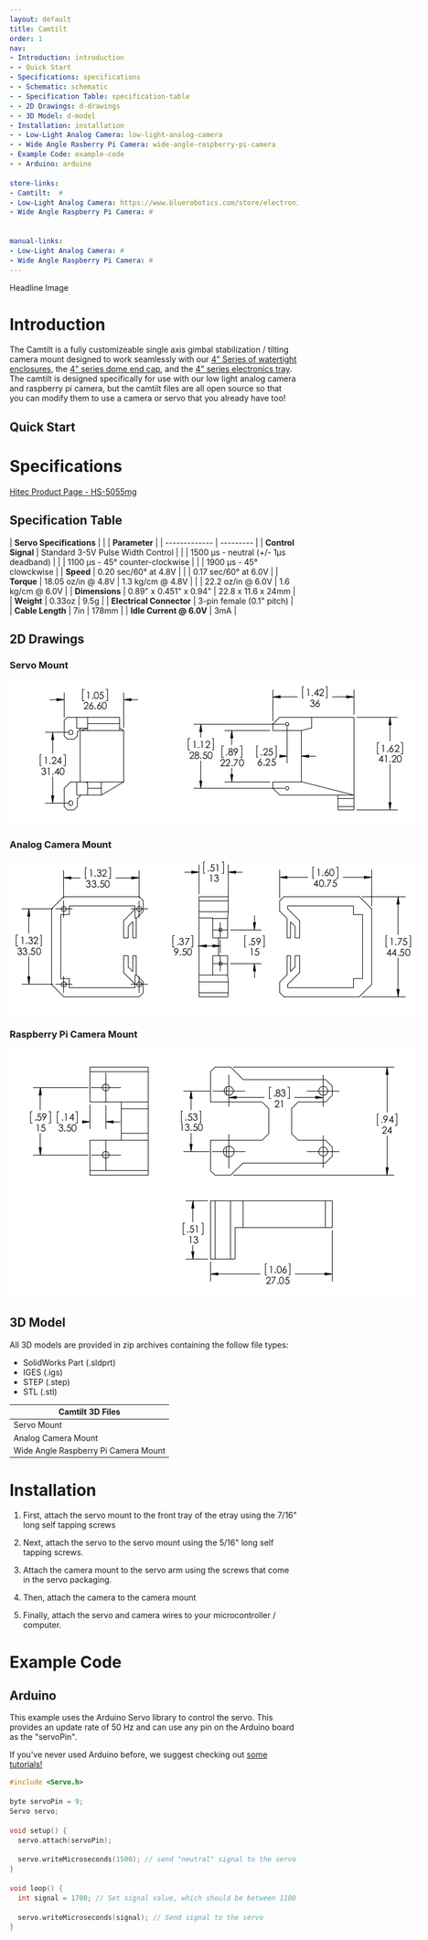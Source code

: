 ```yaml
---
layout: default
title: Camtilt 
order: 1
nav:
- Introduction: introduction
- - Quick Start 
- Specifications: specifications
- - Schematic: schematic
- - Specification Table: specification-table
- - 2D Drawings: d-drawings
- - 3D Model: d-model
- Installation: installation
- - Low-Light Analog Camera: low-light-analog-camera
- - Wide Angle Rasberry Pi Camera: wide-angle-raspberry-pi-camera
- Example Code: example-code
- - Arduino: arduino

store-links:
- Camtilt:  #
- Low-Light Analog Camera: https://www.bluerobotics.com/store/electronics/low-light-ntsc-camera/
- Wide Angle Raspberry Pi Camera: #


manual-links:
- Low-Light Analog Camera: #
- Wide Angle Raspberry Pi Camera: #
---
```


Headline Image

# Introduction

The Camtilt is a fully customizeable single axis gimbal stabilization / tilting camera mount designed to work seamlessly with our [4" Series of watertight enclosures](https://www.bluerobotics.com/store/watertight-enclosures/wte4-asm-r1/),
 the [4" series dome end cap](https://www.bluerobotics.com/store/watertight-enclosures/wte4-p-end-cap-dome-r1/), and the [4" series electronics tray](#). The camtilt is designed specifically for use with our low light analog camera and raspberry pi camera, 
 but the camtilt files are all open source so that you can modify them to use a camera or servo that you already have too!  

## Quick Start 



# Specifications

[Hitec Product Page - HS-5055mg](http://hitecrcd.com/products/servos/micro-and-mini-servos/digital-micro-and-mini-servos/hs-5055mg-economy-metal-gear-feather-servo/product)


## Specification Table

| **Servo Specifications** |
|               |  **Parameter**       |
| ------------- | --------- |
| **Control Signal**       | Standard 3-5V Pulse Width Control          |
|                          | 1500 &mu;s - neutral (+/- 1&mu;s deadband) |
|                          | 1100 &mu;s - 45&deg; counter-clockwise     |
|                          | 1900 &mu;s - 45&deg; clowckwise            |
| **Speed**                | 0.20 sec/60&deg; at 4.8V                   |
|                          | 0.17 sec/60&deg; at 6.0V                   |
| **Torque**               | 18.05 oz/in @ 4.8V | 1.3 kg/cm @ 4.8V      |
|                          | 22.2 oz/in @ 6.0V  | 1.6 kg/cm @ 6.0V      |
| **Dimensions**           | 0.89" x 0.451" x 0.94" | 22.8 x 11.6 x 24mm |
| **Weight**               | 0.33oz | 9.5g |
| **Electrical Connector** | 3-pin female (0.1" pitch) |
| **Cable Length**         | 7in | 178mm |
| **Idle Current @ 6.0V**  | 3mA |


## 2D Drawings

### Servo Mount

<img src="/camtilt/cad/CAMTILT-SERVO-MOUNT-R1.png" class="img-responsive" style="max-width:900px"  />

### Analog Camera Mount

<img src="/camtilt/cad/CAMTILT-ANALOG-MOUNT-R1.png" class="img-responsive" style="max-width:900px"  />

### Raspberry Pi Camera Mount

<img src="/camtilt/cad/CAMTILT-RASPBERRYPI-MOUNT-R1.png" class="img-responsive" style="max-width:900px"  />

## 3D Model

All 3D models are provided in zip archives containing the follow file types:

- SolidWorks Part (.sldprt)
- IGES (.igs) 
- STEP (.step)
- STL (.stl)

|		**Camtilt 3D Files**															                      |
| ----------------------------------------------------------------------------------------------------------- |
| Servo Mount                          | [CAMTILT-SERVO-MOUNT-R1.zip](cad/CAMTILT-SERVO-MOUNT-R1.zip)            |
| Analog Camera Mount   	           | [CAMTILT-ANALOG-MOUNT-R1.zip](cad/CAMTILT-ANALOG-MOUNT-R1.zip)	      |
| Wide Angle Raspberry Pi Camera Mount | [CAMTILT-RASPBERRYPI-MOUNT-R1.zip](cad/CAMTILT-RASPBERRYPI-MOUNT-R1.zip) |


# Installation

1. First, attach the servo mount to the front tray of the etray using the 7/16" long self tapping screws

2. Next, attach the servo to the servo mount using the 5/16" long self tapping screws.

3. Attach the camera mount to the servo arm using the screws that come in the servo packaging.

4. Then, attach the camera to the camera mount 

5. Finally, attach the servo and camera wires to your microcontroller / computer.

# Example Code

## Arduino

This example uses the Arduino Servo library to control the servo. This provides an update rate of 50 Hz and can use any pin on the Arduino board as the "servoPin".

If you've never used Arduino before, we suggest checking out [some tutorials!](https://www.arduino.cc/en/Tutorial/HomePage)

~~~~~~~~~~ cpp
#include <Servo.h>

byte servoPin = 9;
Servo servo;

void setup() {
  servo.attach(servoPin);

  servo.writeMicroseconds(1500); // send "neutral" signal to the servo
}

void loop() {
  int signal = 1700; // Set signal value, which should be between 1100 and 1900

  servo.writeMicroseconds(signal); // Send signal to the servo
}
~~~~~~~~~~~~~~~~
